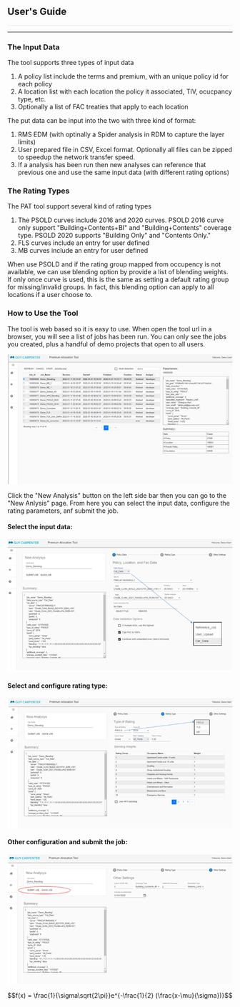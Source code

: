 <style>
.img_r {
    -webkit-filter: invert(1);
    filter: invert(1);
    },
hr{
    color: 'white'
}
</style>

## User's Guide

<hr class='img_r'/>

---

### **The Input Data**

The tool supports three types of input data
1. A policy list include the terms and premium, with an unique policy id for each policy
1. A location list with each location the policy it associated, TIV, ocucpancy type, etc.
1. Optionally a list of FAC treaties that apply to each location

The put data can be input into the two with three kind of format:
1. RMS EDM (with optinally a Spider analysis in RDM to capture the layer limits)
1. User prepared file in CSV, Excel format. Optionally all files can be zipped to speedup the network transfer speed.
1. If a analysis has been run then new analyses can reference that previous one and use the same input data (with different rating options)

### **The Rating Types**

The PAT tool support several kind of rating types
1. The PSOLD curves include 2016 and 2020 curves. PSOLD 2016 curve only support "Building+Contents+BI" and "Building+Contents" coverage type. PSOLD 2020 supports "Building Only" and "Contents Only."     
1. FLS curves include an entry for user defined
1. MB curves include an entry for user defined

When use PSOLD and if the rating group mapped from occupency is not available, we can use blending option by provide a list of blending weights. If only once curve is used, this is the same as setting a default rating group for missing/invalid groups. In fact, this blending option can apply to all locations if a user choose to.

### **How to Use the Tool**

The tool is web based so it is easy to use. When open the tool url in a browser, you will see a list of jobs has been run. You can only see the jobs you created, plus a handful of demo projects that open to all users.   

![layer](../../../public/images/pat_jobs.png)


Click the "New Analysis" button on the left side bar then you can go to the "New Anlysis" page. From here you can select the input data, configure the rating parameters, anf submit the job.     

#### Select the input data:


![layer](../../../public/images/pat_input.png)


#### Select and configure rating type:


![layer](../../../public/images/pat_rating.png)


#### Other configuration and submit the job:

![layer](../../../public/images/pat_submit.png)


$$f(x)  = \frac{1}{\sigma\sqrt{2\pi}}e^{-\frac{1}{2} (\frac{x-\mu}{\sigma})}$$  



